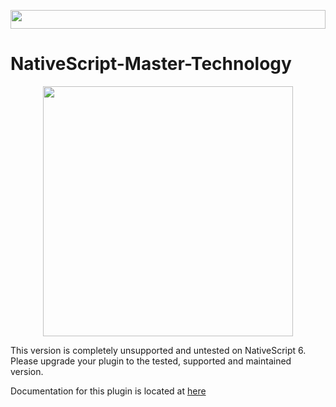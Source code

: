 <a href="https://proplugins.org"><img src="src/unmaintained.svg" height="30px" width="100%"></a>

# NativeScript-Master-Technology


<p align="center"><a href="https://proplugins.org"><img src="https://proplugins.org/logos/logo.png" width="400"  /></a></p>

This version is completely unsupported and untested on NativeScript 6.  Please upgrade your plugin to the tested, supported and maintained version. 

Documentation for this plugin is located at <a href="https://npm.proplugins.org/-/web/detail/@proplugins/nativescript-master-technology">here</a>